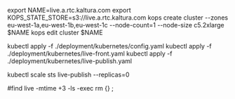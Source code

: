 
export NAME=live.a.rtc.kaltura.com
export KOPS_STATE_STORE=s3://live.a.rtc.kaltura.com
kops create cluster --zones eu-west-1a,eu-west-1b,eu-west-1c --node-count=1 --node-size c5.2xlarge $NAME 
kops edit cluster $NAME 



kubectl apply -f ./deployment/kubernetes/config.yaml
kubectl apply -f ./deployment/kubernetes/live-front.yaml
kubectl apply -f ./deployment/kubernetes/live-publish.yaml

kubectl scale  sts live-publish --replicas=0


#find live -mtime +3  -ls -exec rm {} \;